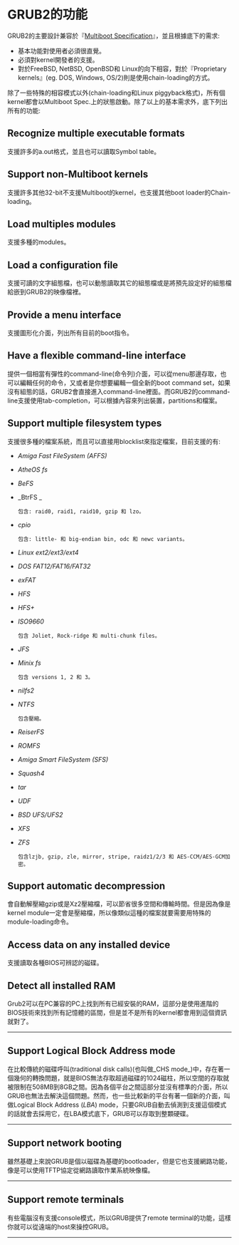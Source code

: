 # GRUB2的功能

GRUB2的主要設計兼容於『[Multiboot Specification](https://www.gnu.org/software/grub/manual/multiboot/multiboot.html#Top)』，並且根據底下的需求:

* 基本功能對使用者必須很直覺。
* 必須對kernel開發者的支援。
* 對於FreeBSD, NetBSD, OpenBSD和 Linux的向下相容，對於『Proprietary kernels』\(eg.  DOS, Windows, OS/2\)則是使用chain-loading的方式。

除了一些特殊的相容模式以外\(chain-loading和Linux piggyback格式\)，所有個kernel都會以Multiboot Spec.上的狀態啟動。除了以上的基本需求外，底下列出所有的功能:


## Recognize multiple executable formats

支援許多的a.out格式，並且也可以讀取Symbol table。


## Support non-Multiboot kernels

支援許多其他32-bit不支援Multiboot的kernel，也支援其他boot loader的Chain-loading。


## Load multiples modules

支援多種的modules。



## Load a configuration file

支援可讀的文字組態檔，也可以動態讀取其它的組態檔或是將預先設定好的組態檔給嵌到GRUB2的映像檔裡。



## Provide a menu interface

支援圖形化介面，列出所有目前的boot指令。



## Have a flexible command-line interface

提供一個相當有彈性的command-line\(命令列\)介面，可以從menu那邊存取，也可以編輯任何的命令，又或者是你想要編輯一個全新的boot command set，如果沒有組態的話，GRUB2會直接進入command-line裡面。而GRUB2的command-line支援使用tab-completion，可以根據內容來列出裝置，partitions和檔案。



## Support multiple filesystem types

支援很多種的檔案系統，而且可以直接用blocklist來指定檔案，目前支援的有:

* _Amiga Fast FileSystem \(AFFS\)_

* _AtheOS fs_

* _BeFS_

* _BtrFS _

  ```
  包含: raid0, raid1, raid10, gzip 和 lzo。
  ```

* _cpio_

  ```
  包含: little- 和 big-endian bin, odc 和 newc variants。
  ```

* _Linux ext2/ext3/ext4_

* _DOS FAT12/FAT16/FAT32_

* _exFAT_

* _HFS_

* _HFS+_

* _ISO9660_

  ```
  包含 Joliet, Rock-ridge 和 multi-chunk files。
  ```

* _JFS_

* _Minix fs_

  ```
  包含 versions 1, 2 和 3。
  ```

* _nilfs2_

* _NTFS_

  ```
  包含壓縮。
  ```

* _ReiserFS_

* _ROMFS_

* _Amiga Smart FileSystem \(SFS\)_

* _Squash4_

* _tar_

* _UDF_

* _BSD UFS/UFS2_

* _XFS_

* _ZFS_

  ```
  包含lzjb, gzip, zle, mirror, stripe, raidz1/2/3 和 AES-CCM/AES-GCM加密。
  ```


## Support automatic decompression

會自動解壓縮gzip或是Xz2壓縮檔，可以節省很多空間和傳輸時間。但是因為像是kernel module一定會是壓縮檔，所以像類似這種的檔案就要需要用特殊的module-loading命令。



## Access data on any installed device

支援讀取各種BIOS可辨認的磁碟。



## Detect all installed RAM

Grub2可以在PC兼容的PC上找到所有已經安裝的RAM，這部分是使用進階的BIOS技術來找到所有記憶體的區間，但是並不是所有的kernel都會用到這個資訊就對了。

<hr>

## Support Logical Block Address mode

在比較傳統的磁碟呼叫\(traditional disk calls\)\(也叫做_CHS mode_\)中，存在著一個幾何的轉換問題，就是BIOS無法存取超過磁碟的1024磁柱，所以空間的存取就被限制在508MB到8GB之間。因為各個平台之間這部分並沒有標準的介面，所以GRUB也無法去解決這個問題。然而，也一些比較新的平台有著一個新的介面，叫做Logical Block Address \(_LBA_\) mode，只要GRUB自動去偵測到支援這個模式的話就會去採用它，在LBA模式底下，GRUB可以存取到整顆硬碟。

<hr>

## Support network booting

雖然基礎上來說GRUB是個以磁碟為基礎的bootloader，但是它也支援網路功能，像是可以使用TFTP協定從網路讀取作業系統映像檔。

<hr>

## Support remote terminals

有些電腦沒有支援console模式，所以GRUB提供了remote terminal的功能，這樣你就可以從遠端的host來操控GRUB。
<hr>
